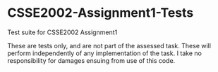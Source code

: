 # CSSE2002-Assignment1-Tests
Test suite for CSSE2002 Assignment1

These are tests only, and are not part of the assessed task. 
These will perform independently of any implementation of the task. 
I take no responsibility for damages ensuing from use of this code.
